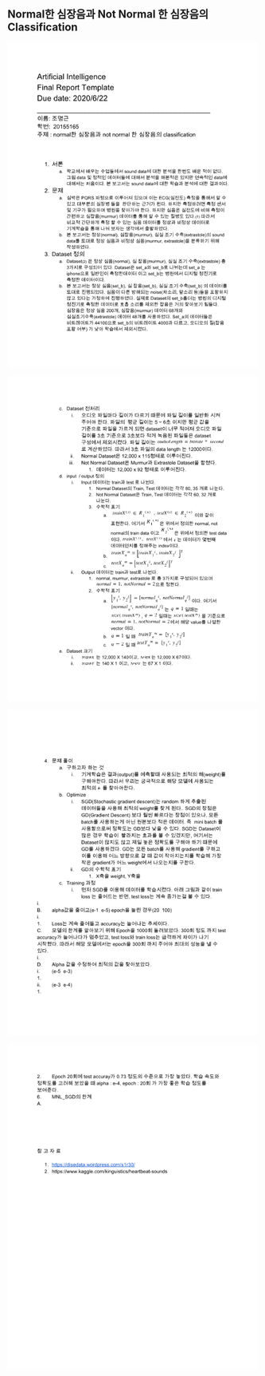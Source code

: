 ## Normal한 심장음과 Not Normal 한 심장음의 Classification

![report](./보고서/report1.png)

![report](./보고서/report2.png)

![report](./보고서/report3.png)

![report](./보고서/report4.png)













